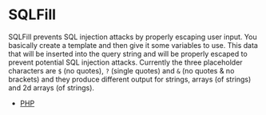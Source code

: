 # SQLFill
SQLFill prevents SQL injection attacks by properly escaping user input. You basically create a template and then give it some variables to use. This data that will be inserted into the query string and will be properly escaped to prevent potential SQL injection attacks. Currently the three placeholder characters are `$` (no quotes), `?` (single quotes) and `&` (no quotes & no brackets) and they produce different output for strings, arrays (of strings) and 2d arrays (of strings).
- [PHP](https://github.com/UnrealSecurity/SQLFill/tree/main/sqlfill/php)
